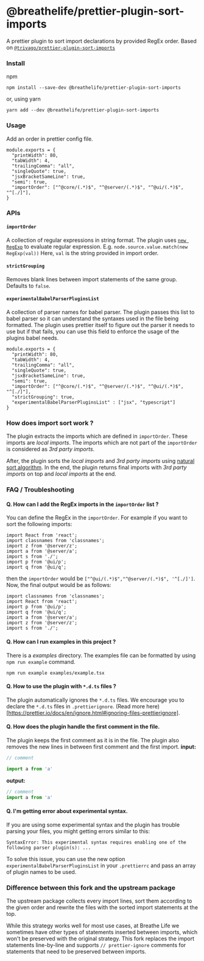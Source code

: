 # @breathelife/prettier-plugin-sort-imports

A prettier plugin to sort import declarations by provided RegEx order. Based on [`@trivago/prettier-plugin-sort-imports`](https://github.com/trivago/prettier-plugin-sort-imports)

### Install

npm

```shell script
npm install --save-dev @breathelife/prettier-plugin-sort-imports
```

or, using yarn

```shell script
yarn add --dev @breathelife/prettier-plugin-sort-imports
```

### Usage

Add an order in prettier config file.

```ecmascript 6
module.exports = {
  "printWidth": 80,
  "tabWidth": 4,
  "trailingComma": "all",
  "singleQuote": true,
  "jsxBracketSameLine": true,
  "semi": true,
  "importOrder": ["^@core/(.*)$", "^@server/(.*)$", "^@ui/(.*)$", "^[./]"],
}
```

### APIs

#### `importOrder`
A collection of regular expressions in string format. The plugin
uses [`new RegExp`](https://developer.mozilla.org/en-US/docs/Web/JavaScript/Reference/Global_Objects/RegExp)
to evaluate regular expression. E.g. `node.source.value.match(new RegExp(val))` Here, `val` 
is the string provided in import order.

#### `strictGrouping`
Removes blank lines between import statements of the same group. Defaults to `false`.

#### `experimentalBabelParserPluginsList`
A collection of parser names for babel parser. The plugin passes this list to babel parser so it can understand the syntaxes used in the file being formatted. The plugin uses prettier itself to figure out the parser it needs to use but if that fails, you can use this field to enforce the usage of the plugins babel needs.

```ecmascript 6
module.exports = {
  "printWidth": 80,
  "tabWidth": 4,
  "trailingComma": "all",
  "singleQuote": true,
  "jsxBracketSameLine": true,
  "semi": true,
  "importOrder": ["^@core/(.*)$", "^@server/(.*)$", "^@ui/(.*)$", "^[./]"],
  "strictGrouping": true,
  "experimentalBabelParserPluginsList" : ["jsx", "typescript"]
}
```


### How does import sort work ?

The plugin extracts the imports which are defined in `importOrder`. 
These imports are _local imports_. The imports which are not part of the 
`importOrder` is considered as _3rd party imports_.

After, the plugin sorts the _local imports_ and _3rd party imports_ using
[natural sort algorithm](https://en.wikipedia.org/wiki/Natural_sort_order).
In the end, the plugin returns final imports with _3rd party imports_ on top and 
_local imports_ at the end.

### FAQ / Troubleshooting

#### Q. How can I add the RegEx imports in the `importOrder` list ?
You can define the RegEx in the `importOrder`. For
example if you want to sort the following imports:
```ecmascript 6
import React from 'react';
import classnames from 'classnames';
import z from '@server/z';
import a from '@server/a';
import s from './';
import p from '@ui/p';
import q from '@ui/q';
```
then the `importOrder` would be `["^@ui/(.*)$","^@server/(.*)$", '^[./]']`. 
Now, the final output would be as follows:

```ecmascript 6
import classnames from 'classnames';
import React from 'react';
import p from '@ui/p';
import q from '@ui/q';
import a from '@server/a';
import z from '@server/z';
import s from './';
```

#### Q. How can I run examples in this project ?
There is a _examples_ directory. The examples file can be formatted by using
`npm run example` command.


```shell script
npm run example examples/example.tsx
```

#### Q. How to use the plugin with `*.d.ts` files ?
The plugin automatically ignores the  `*.d.ts` files. We encourage you to declare the `*.d.ts` files in `.prettierignore`. (Read more here)[https://prettier.io/docs/en/ignore.html#ignoring-files-prettierignore].  

#### Q. How does the plugin handle the first comment in the file. 
The plugin keeps the first comment as it is in the file. The plugin also removes the new lines in between first comment and the first import.
**input:**
```js
// comment

import a from 'a'
```
**output:**
```js
// comment
import a from 'a'
```

#### Q. I'm getting error about experimental syntax.
If you are using some experimental syntax and the plugin has trouble parsing your files, you might getting errors similar to this:
```shell script
SyntaxError: This experimental syntax requires enabling one of the following parser plugin(s): ...
```
To solve this issue, you can use the new option `experimentalBabelParserPluginsList` in your `.prettierrc` and pass an array of plugin names to be used.

### Difference between this fork and the upstream package
The upstream package collects every import lines, sort them according to the given order and rewrite the files with the sorted import statements at the top.

While this strategy works well for most use cases, at Breathe Life we sometimes have other types of statements inserted between imports, which won't be preserved
with the original strategy. This fork replaces the import statements line-by-line and supports `// prettier-ignore` comments for statements that need to be preserved
between imports.
